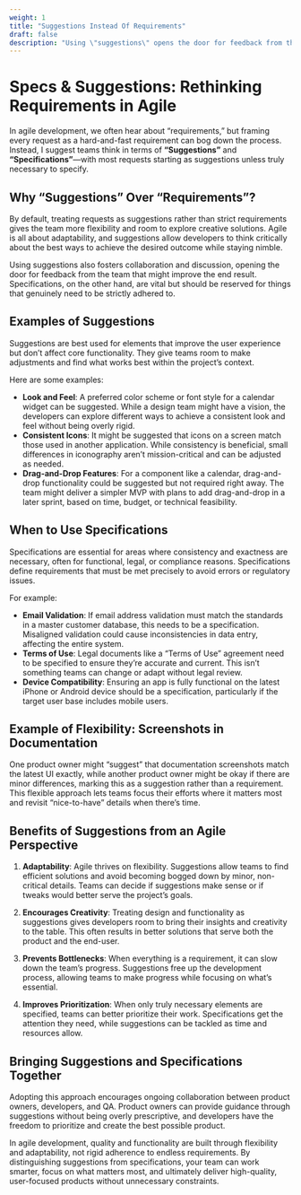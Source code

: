 ```yaml
---
weight: 1
title: "Suggestions Instead Of Requirements"
draft: false
description: "Using \"suggestions\" opens the door for feedback from the team that might improve the end result. While  \"Specifications\" should be reserved for things that genuinely need to be strictly adhered to."
---
```


# Specs & Suggestions: Rethinking Requirements in Agile

In agile development, we often hear about “requirements,” but framing every request as a hard-and-fast requirement can bog down the process. Instead, I suggest teams think in terms of **“Suggestions”** and **“Specifications”**—with most requests starting as suggestions unless truly necessary to specify.

## Why “Suggestions” Over “Requirements”?

By default, treating requests as suggestions rather than strict requirements gives the team more flexibility and room to explore creative solutions. Agile is all about adaptability, and suggestions allow developers to think critically about the best ways to achieve the desired outcome while staying nimble.

Using suggestions also fosters collaboration and discussion, opening the door for feedback from the team that might improve the end result. Specifications, on the other hand, are vital but should be reserved for things that genuinely need to be strictly adhered to.

## Examples of Suggestions

Suggestions are best used for elements that improve the user experience but don’t affect core functionality. They give teams room to make adjustments and find what works best within the project’s context.

Here are some examples:
- **Look and Feel**: A preferred color scheme or font style for a calendar widget can be suggested. While a design team might have a vision, the developers can explore different ways to achieve a consistent look and feel without being overly rigid.
- **Consistent Icons**: It might be suggested that icons on a screen match those used in another application. While consistency is beneficial, small differences in iconography aren’t mission-critical and can be adjusted as needed.
- **Drag-and-Drop Features**: For a component like a calendar, drag-and-drop functionality could be suggested but not required right away. The team might deliver a simpler MVP with plans to add drag-and-drop in a later sprint, based on time, budget, or technical feasibility.

## When to Use Specifications

Specifications are essential for areas where consistency and exactness are necessary, often for functional, legal, or compliance reasons. Specifications define requirements that must be met precisely to avoid errors or regulatory issues.

For example:
- **Email Validation**: If email address validation must match the standards in a master customer database, this needs to be a specification. Misaligned validation could cause inconsistencies in data entry, affecting the entire system.
- **Terms of Use**: Legal documents like a “Terms of Use” agreement need to be specified to ensure they’re accurate and current. This isn’t something teams can change or adapt without legal review.
- **Device Compatibility**: Ensuring an app is fully functional on the latest iPhone or Android device should be a specification, particularly if the target user base includes mobile users.

## Example of Flexibility: Screenshots in Documentation

One product owner might “suggest” that documentation screenshots match the latest UI exactly, while another product owner might be okay if there are minor differences, marking this as a suggestion rather than a requirement. This flexible approach lets teams focus their efforts where it matters most and revisit “nice-to-have” details when there’s time.

## Benefits of Suggestions from an Agile Perspective

1. **Adaptability**: Agile thrives on flexibility. Suggestions allow teams to find efficient solutions and avoid becoming bogged down by minor, non-critical details. Teams can decide if suggestions make sense or if tweaks would better serve the project’s goals.
   
2. **Encourages Creativity**: Treating design and functionality as suggestions gives developers room to bring their insights and creativity to the table. This often results in better solutions that serve both the product and the end-user.
   
3. **Prevents Bottlenecks**: When everything is a requirement, it can slow down the team’s progress. Suggestions free up the development process, allowing teams to make progress while focusing on what’s essential.
   
4. **Improves Prioritization**: When only truly necessary elements are specified, teams can better prioritize their work. Specifications get the attention they need, while suggestions can be tackled as time and resources allow.

## Bringing Suggestions and Specifications Together

Adopting this approach encourages ongoing collaboration between product owners, developers, and QA. Product owners can provide guidance through suggestions without being overly prescriptive, and developers have the freedom to prioritize and create the best possible product.

In agile development, quality and functionality are built through flexibility and adaptability, not rigid adherence to endless requirements. By distinguishing suggestions from specifications, your team can work smarter, focus on what matters most, and ultimately deliver high-quality, user-focused products without unnecessary constraints.

